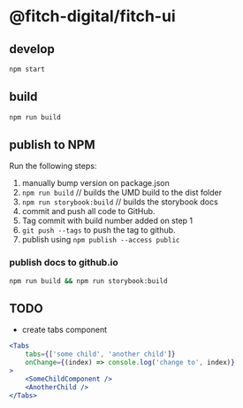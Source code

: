 @fitch-digital/fitch-ui
======

## develop
```bash
npm start
```

## build
```bash
npm run build
```

## publish to NPM

Run the following steps:
1) manually bump version on package.json
2) `npm run build` // builds the UMD build to the dist folder
3) `npm run storybook:build` // builds the storybook docs
4) commit and push all code to GitHub.
5) Tag commit with build number added on step 1
6) `git push --tags` to push the tag to github.
7) publish using `npm publish --access public`


### publish docs to github.io
```bash
npm run build && npm run storybook:build
```


## TODO
* create tabs component
```jsx
<Tabs
    tabs={['some child', 'another child']}
    onChange={(index) => console.log('change to', index)}
>
    <SomeChildComponent />
    <AnotherChild />
</Tabs>
```
